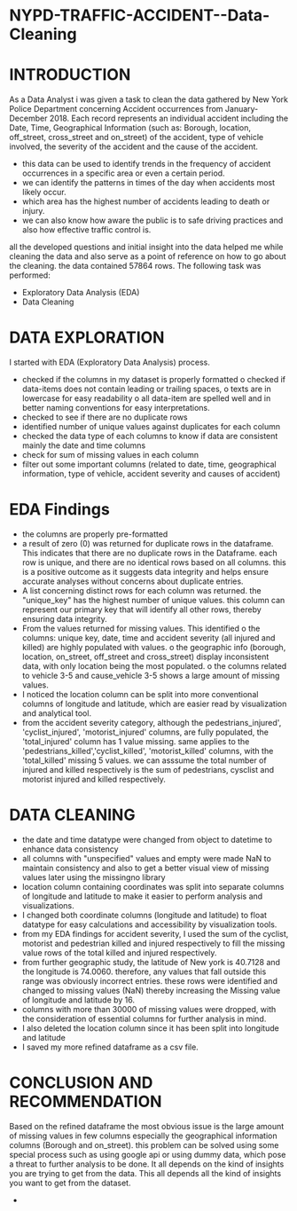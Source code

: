 # NYPD-TRAFFIC-ACCIDENT--Data-Cleaning
# INTRODUCTION
As a Data Analyst i was given a task to clean the data gathered by New York Police Department concerning Accident occurrences from January- December 2018. Each record represents an individual accident including the Date, Time, Geographical Information (such as: Borough, location, off_street, cross_street and on_street) of the accident, type of vehicle involved, the severity of the accident and the cause of the accident. 
-	this data can be used to identify trends in the frequency of accident occurrences in a specific area or even a certain period.
-	we can identify the patterns in times of the day when accidents most likely occur.
-	which area has the highest number of accidents leading to death or injury.
-	we can also know how aware the public is to safe driving practices and also how effective traffic control is.

all the developed questions and initial insight into the data helped me while cleaning the data and also serve as a point of reference on how to go about the cleaning.
the data contained 57864 rows.
The following task was performed:
-	Exploratory Data Analysis (EDA)
-	Data Cleaning

# DATA EXPLORATION
I started with EDA (Exploratory Data Analysis) process. 
-	checked if the columns in my dataset is properly formatted
o	checked if data-items does not contain leading or trailing spaces, 
o	texts are in lowercase for easy readability
o	all data-item are spelled well and in better naming conventions for easy interpretations.
-	checked to see if there are no duplicate rows
-	identified number of unique values against duplicates for each column
-	checked the data type of each columns to know if data are consistent mainly the date and time columns
-	check for sum of missing values in each column
-	filter out some important columns (related to date, time, geographical information, type of vehicle, accident severity and causes of accident)
#  EDA Findings
-	the columns are properly pre-formatted
-	a result of zero (0) was returned for duplicate rows in the dataframe. This indicates that there are no duplicate rows in the Dataframe. each row is unique, and there are no identical rows based on all columns. this is a positive outcome as it suggests data integrity and helps ensure accurate analyses without concerns about duplicate entries.
-	A list concerning distinct rows for each column was returned. the "unique_key" has the highest number of unique values. this column can represent our primary key that will identify all other rows, thereby ensuring data integrity.
-	From the values returned for missing values. This identified
o	the columns: unique key, date, time and accident severity (all injured and killed) are highly populated with values. 
o	the geographic info (borough, location, on_street, off_street and cross_street) display inconsistent data, with only location being the most populated.
o	the columns related to vehicle 3-5 and cause_vehicle 3-5 shows a large amount of missing values.
-	I noticed the location column can be split into more conventional columns of longitude and latitude, which are easier read by visualization and analytical tool.
-	from the accident severity category, although the pedestrians_injured', 'cyclist_injured', 'motorist_injured' columns, are fully populated, the 'total_injured' column has 1 value missing. same applies to the 'pedestrians_killed','cyclist_killed', 'motorist_killed' columns, with the 'total_killed' missing 5 values. we can asssume the total number of injured and killed respectively is the sum of pedestrians, cysclist and motorist injured and killed respectively.

# DATA CLEANING
-	the date and time datatype were changed from object to datetime to enhance data consistency
-	all columns with "unspecified" values and empty were made NaN to maintain consistency and also to get a better visual view of missing values later using the missingno library
-	location column containing coordinates was split into separate columns of longitude and latitude to make it easier to perform analysis and visualizations.
-	I changed both coordinate columns (longitude and latitude) to float datatype for easy calculations and accessibility by visualization tools.
-	from my EDA findings for accident severity, I used the sum of the cyclist, motorist and pedestrian killed and injured respectively to fill the missing value rows of the total killed and injured respectively.
-	from further geographic study, the latitude of New york is 40.7128 and the longitude is 74.0060. therefore, any values that fall outside this range was obviously incorrect entries. these rows were identified and changed to missing values (NaN) thereby increasing the Missing value of longitude and latitude by 16.
-	columns with more than 30000 of missing values were dropped, with the consideration of essential columns for further analysis in mind.
-	I also deleted the location column since it has been split into longitude and latitude
-	I saved my more refined dataframe as a csv file.	

#  CONCLUSION AND RECOMMENDATION
Based on the refined dataframe the most obvious issue is the large amount of missing values in few columns especially the geographical information columns (Borough and on_street).
this problem can be solved using some special process such as using google api or using dummy data, which pose a threat to further analysis to be done. It all depends on the kind of insights you are trying to get from the data. 
This all depends all the kind of insights you want to get from the dataset. 




 - 
